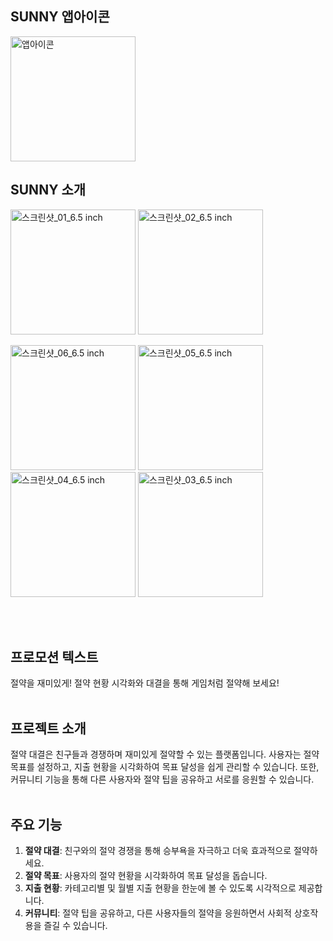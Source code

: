 ## SUNNY 앱아이콘
  <img src="https://github.com/SUNNY-PJ/.github/assets/100350818/fc755de8-3cb6-46a4-b70a-d769cebbebb1" width="200" title="앱아이콘">


## SUNNY 소개
<p align="center">
  <p>
  <img src="https://github.com/SUNNY-PJ/Frontend/assets/100350818/9756daf3-caaf-46ee-81af-1973b9a19a51" width="200" title="스크린샷_01_6.5 inch">
  <img src="https://github.com/SUNNY-PJ/Frontend/assets/100350818/c0f42bc1-4a98-4983-946a-2fe3c287aae6" width="200" title="스크린샷_02_6.5 inch">
  </p>
  <p>
  <img src="https://github.com/SUNNY-PJ/Frontend/assets/100350818/080d874b-8aa2-469b-a343-05e0020fd8b1" width="200" title="스크린샷_06_6.5 inch">
  <img src="https://github.com/SUNNY-PJ/Frontend/assets/100350818/85190ec6-c17d-4b56-9f0c-1a5947c8b24b" width="200" title="스크린샷_05_6.5 inch">
  <img src="https://github.com/SUNNY-PJ/Frontend/assets/100350818/3c5ec895-cb2c-490d-b196-0d76b7cfb0bc" width="200" title="스크린샷_04_6.5 inch">
  <img src="https://github.com/SUNNY-PJ/Frontend/assets/100350818/cb2d467a-9a29-4b44-b007-7010e5fa6230" width="200" title="스크린샷_03_6.5 inch">
  </p>
</p>

<br />
<br />

## 프로모션 텍스트
절약을 재미있게! 절약 현황 시각화와 대결을 통해 게임처럼 절약해 보세요!
<br />
<br />

## 프로젝트 소개
절약 대결은 친구들과 경쟁하며 재미있게 절약할 수 있는 플랫폼입니다. 사용자는 절약 목표를 설정하고, 지출 현황을 시각화하여 목표 달성을 쉽게 관리할 수 있습니다. 또한, 커뮤니티 기능을 통해 다른 사용자와 절약 팁을 공유하고 서로를 응원할 수 있습니다.
<br />
<br />

## 주요 기능
1. **절약 대결**: 친구와의 절약 경쟁을 통해 승부욕을 자극하고 더욱 효과적으로 절약하세요.
2. **절약 목표**: 사용자의 절약 현황을 시각화하여 목표 달성을 돕습니다.
3. **지출 현황**: 카테고리별 및 월별 지출 현황을 한눈에 볼 수 있도록 시각적으로 제공합니다.
4. **커뮤니티**: 절약 팁을 공유하고, 다른 사용자들의 절약을 응원하면서 사회적 상호작용을 즐길 수 있습니다.

